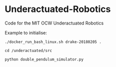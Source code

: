 # Underactuated-Robotics
Code for the MIT OCW Underactuated Robotics

Example to initialise:

`./docker_run_bash_linux.sh drake-20180205 .`

`cd /underactuated/src` 

`python double_pendulum_simulator.py`
